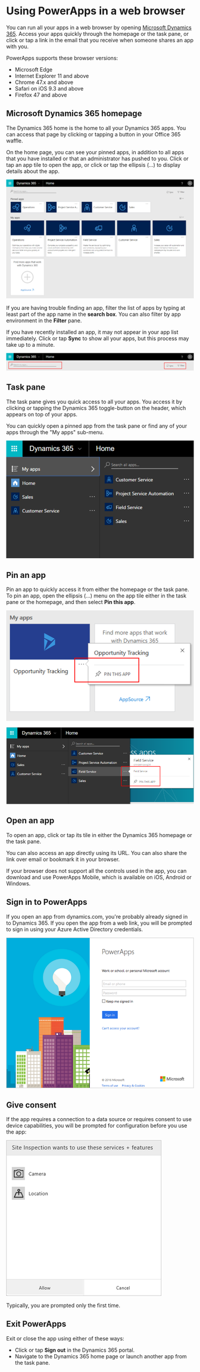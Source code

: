 <properties
    pageTitle="Use apps in a web browser | Microsoft PowerApps"
    description="Walkthrough of how to use apps in the web browser"
    services=""
    suite="powerapps"
    documentationCenter="na"
    authors="fikaradz"
    manager="anneta"
    editor=""
    tags=""
 />
<tags
    ms.service="powerapps"
    ms.devlang="na"
    ms.topic="article"
    ms.tgt_pltfrm="na"
    ms.workload="na"
    ms.date="10/12/2016"
    ms.author="fikaradz"/>

# Using PowerApps in a web browser #
You can run all your apps in a web browser by opening [Microsoft Dynamics 365](https://home.dynamics.com/). Access your apps quickly through the homepage or the task pane, or click or tap a link in the email that you receive when someone shares an app with you.

PowerApps supports these browser versions:

* Microsoft Edge
* Internet Explorer 11 and above
* Chrome 47.x and above
* Safari on iOS 9.3 and above
* Firefox 47 and above

## Microsoft Dynamics 365 homepage ##
The Dynamics 365 home is the home to all your Dynamics 365 apps. You can access that page by clicking or tapping a button in your Office 365 waffle.  

On the home page, you can see your pinned apps, in addition to all apps that you have installed or that an administrator has pushed to you. Click or tap an app tile to open the app, or click or tap the ellipsis (...) to display details about the app.

![Connection](./media/run-app-browser/dynamics-365-home.png)

If you are having trouble finding an app, filter the list of apps by typing at least part of the app name in the **search box**. You can also filter by app environment in the **Filter** pane.

If you have recently installed an app, it may not appear in your app list immediately. Click or tap **Sync** to show all your apps, but this process may take up to a minute.

![Connection](./media/run-app-browser/search-sync-filter.png)

## Task pane ##
The task pane gives you quick access to all your apps. You access it by clicking or tapping the Dynamics 365 toggle-button on the header, which appears on top of your apps.

You can quickly open a pinned app from the task pane or find any of your apps through the "My apps" sub-menu.

![Connection](./media/run-app-browser/taskpane.png)

## Pin an app ##
Pin an app to quickly access it from either the homepage or the task pane. To pin an app, open the ellipsis (...) menu on the app tile either in the task pane or the homepage, and then select **Pin this app**.

![Connection](./media/run-app-browser/homepage-pin.png)

![Connection](./media/run-app-browser/taskpane-pin.png)

## Open an app ##
To open an app, click or tap its tile in either the Dynamics 365 homepage or the task pane.

You can also access an app directly using its URL. You can also share the link over email or bookmark it in your browser.

If your browser does not support all the controls used in the app, you can download and use PowerApps Mobile, which is available on iOS, Android or Windows.  

## Sign in to PowerApps ##
If you open an app from dynamics.com, you're probably already signed in to Dynamics 365. If you open the app from a web link, you will be prompted to sign in using your Azure Active Directory credentials.

![Connection](./media/run-app-browser/web-login.png)

## Give consent ##
If the app requires a connection to a data source or requires consent to use device capabilities, you will be prompted for configuration before you use the app:  

![Connection](./media/run-app-browser/app-connection.png)

Typically, you are prompted only the first time.

## Exit PowerApps ##
Exit or close the app using either of these ways:

- Click or tap **Sign out** in the Dynamics 365 portal.
- Navigate to the Dynamics 365 home page or launch another app from the task pane.
